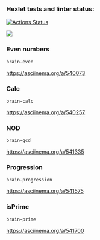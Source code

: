 ### Hexlet tests and linter status:

[![Actions Status](https://github.com/DariaKobeleva/frontend-project-lvl1/workflows/hexlet-check/badge.svg)](https://github.com/DariaKobeleva/frontend-project-lvl1/actions)

<a href="https://codeclimate.com/github/DariaKobeleva/frontend-project-lvl1/maintainability"><img src="https://api.codeclimate.com/v1/badges/28c6431e5c57153ab759/maintainability" /></a>

### Even numbers

`brain-even`

https://asciinema.org/a/540073

### Calc

`brain-calc`

https://asciinema.org/a/540257

### NOD

`brain-gcd`

https://asciinema.org/a/541335

### Progression

`brain-progression`

https://asciinema.org/a/541575

### isPrime

`brain-prime`

https://asciinema.org/a/541700
